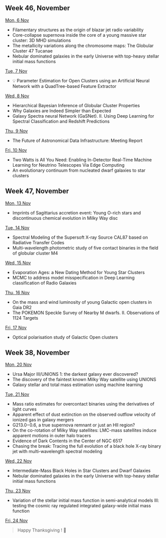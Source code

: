 ## Week 46, November
[Mon, 6 Nov](11-November.md#mon-6-nov)
- Filamentary structures as the origin of blazar jet radio variability
- Core-collapse supernova inside the core of a young massive star cluster: 3D MHD simulations
- The metallicity variations along the chromosome maps: The Globular Cluster 47 Tucanae
- Nebular dominated galaxies in the early Universe with top-heavy stellar initial mass functions

[Tue, 7 Nov](11-November.md#tue-7-nov)
- 💡 Parameter Estimation for Open Clusters using an Artificial Neural Network with a QuadTree-based Feature Extractor

[Wed, 8 Nov](11-November.md#wed-8-nov)
- Hierarchical Bayesian Inference of Globular Cluster Properties
- Why Galaxies are Indeed Simpler than Expected
- Galaxy Spectra neural Network (GaSNet). II. Using Deep Learning for Spectral Classification and Redshift Predictions

[Thu, 9 Nov](11-November.md#thu-9-nov)
- The Future of Astronomical Data Infrastructure: Meeting Report

[Fri, 10 Nov](11-November.md#fri-10-nov)
- Two Watts is All You Need: Enabling In-Detector Real-Time Machine Learning for Neutrino Telescopes Via Edge Computing
- An evolutionary continuum from nucleated dwarf galaxies to star clusters

## Week 47, November
[Mon, 13 Nov](11-November.md#mon-13-nov)
- Imprints of Sagittarius accretion event: Young O-rich stars and discontinuous chemical evolution in Milky Way disc

[Tue, 14 Nov](11-November.md#tue-14-nov)
- Spectral Modeling of the Supersoft X-ray Source CAL87 based on Radiative Transfer Codes
- Multi-wavelength photometric study of five contact binaries in the field of globular cluster M4

[Wed, 15 Nov](11-November.md#wed-15-nov)
- Evaporation Ages: a New Dating Method for Young Star Clusters
- MCMC to address model misspecification in Deep Learning classification of Radio Galaxies

[Thu, 16 Nov](11-November.md#thu-16-nov)
- On the mass and wind luminosity of young Galactic open clusters in Gaia DR2
- The POKEMON Speckle Survey of Nearby M dwarfs. II. Observations of 1124 Targets

[Fri, 17 Nov](11-November.md#fri-17-nov)
- Optical polarisation study of Galactic Open clusters

## Week 38, November
[Mon, 20 Nov](11-November.md#mon-20-nov)
- Ursa Major III/UNIONS 1: the darkest galaxy ever discovered?
- The discovery of the faintest known Milky Way satellite using UNIONS
- Galaxy stellar and total mass estimation using machine learning

[Tue, 21 Nov](11-November.md#tue-21-nov)
- Mass ratio estimates for overcontact binaries using the derivatives of light curves
- Apparent effect of dust extinction on the observed outflow velocity of ionized gas in galaxy mergers
- G213.0−0.6, a true supernova remnant or just an HII region?
- On the co-rotation of Milky Way satellites: LMC-mass satellites induce apparent motions in outer halo tracers
- Evidence of Dark Contents in the Center of NGC 6517
- Chasing the break: Tracing the full evolution of a black hole X-ray binary jet with multi-wavelength spectral modeling

[Wed, 22 Nov](11-November.md#wed-22-nov)
- Intermediate-Mass Black Holes in Star Clusters and Dwarf Galaxies
- Nebular dominated galaxies in the early Universe with top-heavy stellar initial mass functions

[Thu, 23 Nov](11-November.md#thu-23-nov)
- Variation of the stellar initial mass function in semi-analytical models III: testing the cosmic ray regulated integrated galaxy-wide initial mass function

[Fri, 24 Nov](11-November.md#fri-24-nov)
>Happy Thanksgiving ! 🎃